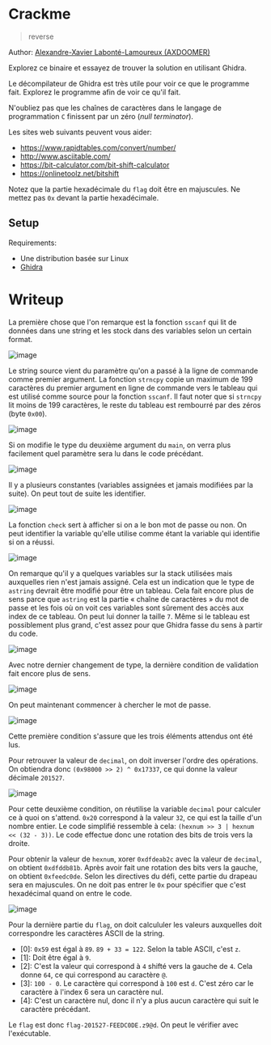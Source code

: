 # Crackme

> reverse

Author: [Alexandre-Xavier Labonté-Lamoureux (AXDOOMER)](https://github.com/axdoomer)

Explorez ce binaire et essayez de trouver la solution en utilisant Ghidra.

Le décompilateur de Ghidra est très utile pour voir ce que le programme fait. Explorez le programme afin de voir ce qu'il fait.

N'oubliez pas que les chaînes de caractères dans le langage de programmation `C` finissent par un zéro (*null terminator*).

Les sites web suivants peuvent vous aider: 

* https://www.rapidtables.com/convert/number/
* http://www.asciitable.com/
* https://bit-calculator.com/bit-shift-calculator
* https://onlinetoolz.net/bitshift

Notez que la partie hexadécimale du `flag` doit être en majuscules. Ne mettez pas `0x` devant la partie hexadécimale.

## Setup

Requirements:
- Une distribution basée sur Linux
- [Ghidra](https://ghidra-sre.org/)

# Writeup

La première chose que l'on remarque est la fonction `sscanf` qui lit de données dans une string et les stock dans des variables selon un certain format.

![image](https://user-images.githubusercontent.com/6194072/89106799-c2b2bd80-d3fa-11ea-995c-4d9d911afe71.png)

Le string source vient du paramètre qu'on a passé à la ligne de commande comme premier argument. La fonction `strncpy` copie un maximum de 199 caractères du premier argument en ligne de commande vers le tableau qui est utilisé comme source pour la fonction `sscanf`. Il faut noter que si `strncpy` lit moins de 199 caractères, le reste du tableau est rembourré par des zéros (byte `0x00`). 

![image](https://user-images.githubusercontent.com/6194072/89106858-01e10e80-d3fb-11ea-87dc-c01c3e6cb663.png)

Si on modifie le type du deuxième argument du `main`, on verra plus facilement quel paramètre sera lu dans le code précédant.

![image](https://user-images.githubusercontent.com/6194072/89107019-eb878280-d3fb-11ea-8b2e-bf384b887d1e.png)

Il y a plusieurs constantes (variables assignées et jamais modifiées par la suite). On peut tout de suite les identifier. 

![image](https://user-images.githubusercontent.com/6194072/89107286-f17e6300-d3fd-11ea-946a-05ebeff1e070.png)

La fonction `check` sert à afficher si on a le bon mot de passe ou non. On peut identifier la variable qu'elle utilise comme étant la variable qui identifie si on a réussi.

![image](https://user-images.githubusercontent.com/6194072/89107310-1e327a80-d3fe-11ea-8f8b-9ecc8230a06a.png)

On remarque qu'il y a quelques variables sur la stack utilisées mais auxquelles rien n'est jamais assigné. Cela est un indication que le type de `astring` devrait être modifié pour être un tableau. Cela fait encore plus de sens parce que `astring` est la partie « chaîne de caractères » du mot de passe et les fois où on voit ces variables sont sûrement des accès aux index de ce tableau. On peut lui donner la taille `7`. Même si le tableau est possiblement plus grand, c'est assez pour que Ghidra fasse du sens à partir du code. 

![image](https://user-images.githubusercontent.com/6194072/89107372-aca6fc00-d3fe-11ea-8331-bd2683b4114a.png)

Avec notre dernier changement de type, la dernière condition de validation fait encore plus de sens. 

![image](https://user-images.githubusercontent.com/6194072/89107556-cdbc1c80-d3ff-11ea-91d8-f667d040312e.png)

On peut maintenant commencer à chercher le mot de passe.

![image](https://user-images.githubusercontent.com/6194072/89107647-7cf8f380-d400-11ea-95fb-85f4a51ae639.png)

Cette première condition s'assure que les trois éléments attendus ont été lus. 

Pour retrouver la valeur de `decimal`, on doit inverser l'ordre des opérations. On obtiendra donc `(0x98000 >> 2) ^ 0x17337`, ce qui donne la valeur décimale `201527`.

![image](https://user-images.githubusercontent.com/6194072/89107755-322bab80-d401-11ea-9342-9857c83c2b74.png)

Pour cette deuxième condition, on réutilise la variable `decimal` pour calculer ce à quoi on s'attend. `0x20` correspond à la valeur `32`, ce qui est la taille d'un nombre entier. Le code simplifié ressemble à cela: `(hexnum >> 3 | hexnum << (32 - 3))`. Le code effectue donc une rotation des bits de trois vers la droite.

Pour obtenir la valeur de `hexnum`, xorer `0xdfdeab2c` avec la valeur de `decimal`, on obtient `0xdfddb81b`. Après avoir fait une rotation des bits vers la gauche, on obtient `0xfeedc0de`. Selon les directives du défi, cette partie du drapeau sera en majuscules. On ne doit pas entrer le `0x` pour spécifier que c'est hexadécimal quand on entre le code.

![image](https://user-images.githubusercontent.com/6194072/89107956-c0ecf800-d402-11ea-87b1-94d5efa0b921.png)

Pour la dernière partie du `flag`, on doit calcululer les valeurs auxquelles doit correspondre les caractères ASCII de la string. 

* [0]: `0x59` est égal à `89`. `89 + 33 = 122`. Selon la table ASCII, c'est `z`. 
* [1]: Doit être égal à `9`.
* [2]: C'est la valeur qui correspond à `4` shifté vers la gauche de `4`. Cela donne `64`, ce qui correspond au caractère `@`.
* [3]: `100 - 0`. Le caractère qui correspond à `100` est `d`. C'est zéro car le caractère à l'index 6 sera un caractère nul. 
* [4]: C'est un caractère nul, donc il n'y a plus aucun caractère qui suit le caractère précédant. 

Le `flag` est donc `flag-201527-FEEDC0DE.z9@d`. On peut le vérifier avec l'exécutable.

